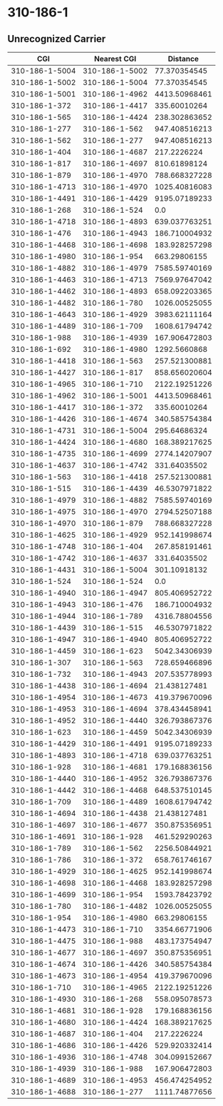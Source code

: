 # 310-186-1
## Unrecognized Carrier


| CGI | Nearest CGI | Distance |
|-----|-------------|----------|
| 310-186-1-5004 | 310-186-1-5002 | 77.370354545 |
| 310-186-1-5002 | 310-186-1-5004 | 77.370354545 |
| 310-186-1-5001 | 310-186-1-4962 | 4413.50968461 |
| 310-186-1-372 | 310-186-1-4417 | 335.60010264 |
| 310-186-1-565 | 310-186-1-4424 | 238.302863652 |
| 310-186-1-277 | 310-186-1-562 | 947.408516213 |
| 310-186-1-562 | 310-186-1-277 | 947.408516213 |
| 310-186-1-404 | 310-186-1-4687 | 217.2226224 |
| 310-186-1-817 | 310-186-1-4697 | 810.61898124 |
| 310-186-1-879 | 310-186-1-4970 | 788.668327228 |
| 310-186-1-4713 | 310-186-1-4970 | 1025.40816083 |
| 310-186-1-4491 | 310-186-1-4429 | 9195.07189233 |
| 310-186-1-268 | 310-186-1-524 | 0.0 |
| 310-186-1-4718 | 310-186-1-4893 | 639.037763251 |
| 310-186-1-476 | 310-186-1-4943 | 186.710004932 |
| 310-186-1-4468 | 310-186-1-4698 | 183.928257298 |
| 310-186-1-4980 | 310-186-1-954 | 663.29806155 |
| 310-186-1-4882 | 310-186-1-4979 | 7585.59740169 |
| 310-186-1-4463 | 310-186-1-4713 | 7569.97647042 |
| 310-186-1-4462 | 310-186-1-4893 | 658.092203365 |
| 310-186-1-4482 | 310-186-1-780 | 1026.00525055 |
| 310-186-1-4643 | 310-186-1-4929 | 3983.62111164 |
| 310-186-1-4489 | 310-186-1-709 | 1608.61794742 |
| 310-186-1-988 | 310-186-1-4939 | 167.906472803 |
| 310-186-1-692 | 310-186-1-4980 | 1292.5660868 |
| 310-186-1-4418 | 310-186-1-563 | 257.521300881 |
| 310-186-1-4427 | 310-186-1-817 | 858.656020604 |
| 310-186-1-4965 | 310-186-1-710 | 2122.19251226 |
| 310-186-1-4962 | 310-186-1-5001 | 4413.50968461 |
| 310-186-1-4417 | 310-186-1-372 | 335.60010264 |
| 310-186-1-4426 | 310-186-1-4674 | 340.585754384 |
| 310-186-1-4731 | 310-186-1-5004 | 295.64686324 |
| 310-186-1-4424 | 310-186-1-4680 | 168.389217625 |
| 310-186-1-4735 | 310-186-1-4699 | 2774.14207907 |
| 310-186-1-4637 | 310-186-1-4742 | 331.64035502 |
| 310-186-1-563 | 310-186-1-4418 | 257.521300881 |
| 310-186-1-515 | 310-186-1-4439 | 46.5307971822 |
| 310-186-1-4979 | 310-186-1-4882 | 7585.59740169 |
| 310-186-1-4975 | 310-186-1-4970 | 2794.52507188 |
| 310-186-1-4970 | 310-186-1-879 | 788.668327228 |
| 310-186-1-4625 | 310-186-1-4929 | 952.141998674 |
| 310-186-1-4748 | 310-186-1-404 | 267.858191461 |
| 310-186-1-4742 | 310-186-1-4637 | 331.64035502 |
| 310-186-1-4431 | 310-186-1-5004 | 301.10918132 |
| 310-186-1-524 | 310-186-1-524 | 0.0 |
| 310-186-1-4940 | 310-186-1-4947 | 805.406952722 |
| 310-186-1-4943 | 310-186-1-476 | 186.710004932 |
| 310-186-1-4944 | 310-186-1-789 | 4316.78804556 |
| 310-186-1-4439 | 310-186-1-515 | 46.5307971822 |
| 310-186-1-4947 | 310-186-1-4940 | 805.406952722 |
| 310-186-1-4459 | 310-186-1-623 | 5042.34306939 |
| 310-186-1-307 | 310-186-1-563 | 728.659466896 |
| 310-186-1-732 | 310-186-1-4943 | 207.535778993 |
| 310-186-1-4438 | 310-186-1-4694 | 21.438127481 |
| 310-186-1-4954 | 310-186-1-4673 | 419.379670096 |
| 310-186-1-4953 | 310-186-1-4694 | 378.434458941 |
| 310-186-1-4952 | 310-186-1-4440 | 326.793867376 |
| 310-186-1-623 | 310-186-1-4459 | 5042.34306939 |
| 310-186-1-4429 | 310-186-1-4491 | 9195.07189233 |
| 310-186-1-4893 | 310-186-1-4718 | 639.037763251 |
| 310-186-1-928 | 310-186-1-4681 | 179.168836156 |
| 310-186-1-4440 | 310-186-1-4952 | 326.793867376 |
| 310-186-1-4442 | 310-186-1-4468 | 648.537510145 |
| 310-186-1-709 | 310-186-1-4489 | 1608.61794742 |
| 310-186-1-4694 | 310-186-1-4438 | 21.438127481 |
| 310-186-1-4697 | 310-186-1-4677 | 350.875356951 |
| 310-186-1-4691 | 310-186-1-928 | 461.529290263 |
| 310-186-1-789 | 310-186-1-562 | 2256.50844921 |
| 310-186-1-786 | 310-186-1-372 | 658.761746167 |
| 310-186-1-4929 | 310-186-1-4625 | 952.141998674 |
| 310-186-1-4698 | 310-186-1-4468 | 183.928257298 |
| 310-186-1-4699 | 310-186-1-954 | 1593.78423792 |
| 310-186-1-780 | 310-186-1-4482 | 1026.00525055 |
| 310-186-1-954 | 310-186-1-4980 | 663.29806155 |
| 310-186-1-4473 | 310-186-1-710 | 3354.66771906 |
| 310-186-1-4475 | 310-186-1-988 | 483.173754947 |
| 310-186-1-4677 | 310-186-1-4697 | 350.875356951 |
| 310-186-1-4674 | 310-186-1-4426 | 340.585754384 |
| 310-186-1-4673 | 310-186-1-4954 | 419.379670096 |
| 310-186-1-710 | 310-186-1-4965 | 2122.19251226 |
| 310-186-1-4930 | 310-186-1-268 | 558.095078573 |
| 310-186-1-4681 | 310-186-1-928 | 179.168836156 |
| 310-186-1-4680 | 310-186-1-4424 | 168.389217625 |
| 310-186-1-4687 | 310-186-1-404 | 217.2226224 |
| 310-186-1-4686 | 310-186-1-4426 | 529.920332414 |
| 310-186-1-4936 | 310-186-1-4748 | 304.099152667 |
| 310-186-1-4939 | 310-186-1-988 | 167.906472803 |
| 310-186-1-4689 | 310-186-1-4953 | 456.474254952 |
| 310-186-1-4688 | 310-186-1-277 | 1111.74877656 |
